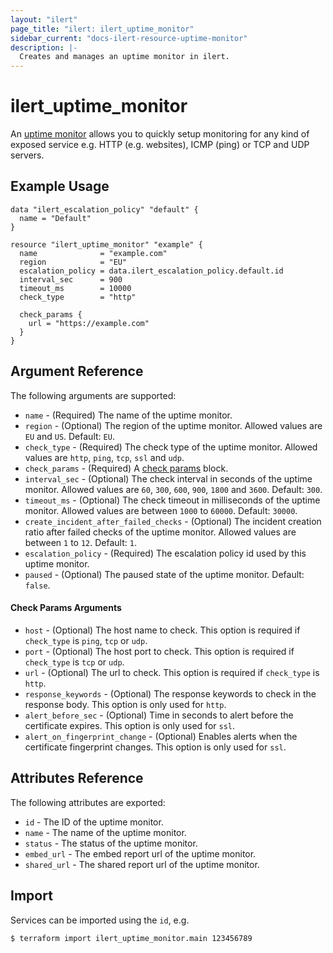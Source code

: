 ```yaml
---
layout: "ilert"
page_title: "ilert: ilert_uptime_monitor"
sidebar_current: "docs-ilert-resource-uptime-monitor"
description: |-
  Creates and manages an uptime monitor in ilert.
---
```


# ilert_uptime_monitor

An [uptime monitor](https://api.ilert.com/api-docs/#tag/Uptime-Monitors) allows you to quickly setup monitoring for any kind of exposed service e.g. HTTP (e.g. websites), ICMP (ping) or TCP and UDP servers.

## Example Usage

```hcl
data "ilert_escalation_policy" "default" {
  name = "Default"
}

resource "ilert_uptime_monitor" "example" {
  name              = "example.com"
  region            = "EU"
  escalation_policy = data.ilert_escalation_policy.default.id
  interval_sec      = 900
  timeout_ms        = 10000
  check_type        = "http"

  check_params {
    url = "https://example.com"
  }
}

```

## Argument Reference

The following arguments are supported:

- `name` - (Required) The name of the uptime monitor.
- `region` - (Optional) The region of the uptime monitor. Allowed values are `EU` and `US`. Default: `EU`.
- `check_type` - (Required) The check type of the uptime monitor. Allowed values are `http`, `ping`, `tcp`, `ssl` and `udp`.
- `check_params` - (Required) A [check params](#check-params-arguments) block.
- `interval_sec` - (Optional) The check interval in seconds of the uptime monitor. Allowed values are `60`, `300`, `600`, `900`, `1800` and `3600`. Default: `300`.
- `timeout_ms` - (Optional) The check timeout in milliseconds of the uptime monitor. Allowed values are between `1000` to `60000`. Default: `30000`.
- `create_incident_after_failed_checks` - (Optional) The incident creation ratio after failed checks of the uptime monitor. Allowed values are between `1` to `12`. Default: `1`.
- `escalation_policy` - (Required) The escalation policy id used by this uptime monitor.
- `paused` - (Optional) The paused state of the uptime monitor. Default: `false`.

#### Check Params Arguments

- `host` - (Optional) The host name to check. This option is required if `check_type` is `ping`, `tcp` or `udp`.
- `port` - (Optional) The host port to check. This option is required if `check_type` is `tcp` or `udp`.
- `url` - (Optional) The url to check. This option is required if `check_type` is `http`.
- `response_keywords` - (Optional) The response keywords to check in the response body. This option is only used for `http`.
- `alert_before_sec` - (Optional) Time in seconds to alert before the certificate expires. This option is only used for `ssl`.
- `alert_on_fingerprint_change` - (Optional) Enables alerts when the certificate fingerprint changes. This option is only used for `ssl`.

## Attributes Reference

The following attributes are exported:

- `id` - The ID of the uptime monitor.
- `name` - The name of the uptime monitor.
- `status` - The status of the uptime monitor.
- `embed_url` - The embed report url of the uptime monitor.
- `shared_url` - The shared report url of the uptime monitor.

## Import

Services can be imported using the `id`, e.g.

```sh
$ terraform import ilert_uptime_monitor.main 123456789
```
